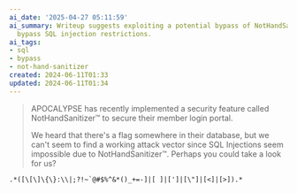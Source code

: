 ```yaml
---
ai_date: '2025-04-27 05:11:59'
ai_summary: Writeup suggests exploiting a potential bypass of NotHandSanitizer™ to
  bypass SQL injection restrictions.
ai_tags:
- sql
- bypass
- not-hand-sanitizer
created: 2024-06-11T01:33
updated: 2024-06-11T01:34
---
```


> APOCALYPSE has recently implemented a security feature called NotHandSanitizer™ to secure their member login portal.
>
> We heard that there's a flag somewhere in their database, but we can't seem to find a working attack vector since SQL Injections seem impossible due to NotHandSanitizer™. Perhaps you could take a look for us?

```regexp
.*([\[\]\{\}:\\|;?!~`@#$%^&*()_+=-]|[ ]|[']|[\"]|[<]|[>]).*
```
